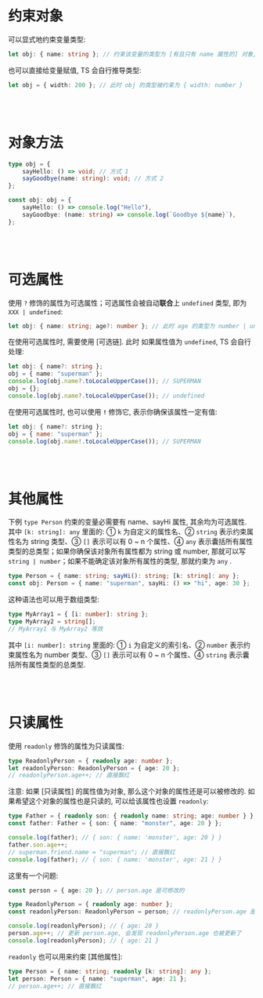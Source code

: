 # 约束对象

可以显式地约束变量类型:

```ts
let obj: { name: string }; // 约束该变量的类型为 [有且只有 name 属性的] 对象, 且 name 的属性值类型必须为 string
```

也可以直接给变量赋值, TS 会自行推导类型:

```typescript
let obj = { width: 200 }; // 此时 obj 的类型被约束为 { width: number }
```

<br><br>

# 对象方法

```ts
type obj = {
    sayHello: () => void; // 方式 1
    sayGoodbye(name: string): void; // 方式 2
};

const obj: obj = {
    sayHello: () => console.log("Hello"),
    sayGoodbye: (name: string) => console.log(`Goodbye ${name}`),
};
```

<br><br>

# 可选属性

使用 `?` 修饰的属性为可选属性；可选属性会被自动**联合**上 `undefined` 类型, 即为 `XXX | undefined`:

```typescript
let obj: { name: string; age?: number }; // 此时 age 的类型为 number | undefined;  注意, 可选属性要放到最后
```

在使用可选属性时, 需要使用 [可选链]. 此时 如果属性值为 `undefined`, TS 会自行处理:

```typescript
let obj: { name?: string };
obj = { name: "superman" };
console.log(obj.name?.toLocaleUpperCase()); // SUPERMAN
obj = {};
console.log(obj.name?.toLocaleUpperCase()); // undefined
```

在使用可选属性时, 也可以使用 **`!`** 修饰它, 表示你确保该属性一定有值:

```js
let obj: { name?: string };
obj = { name: "superman" };
console.log(obj.name!.toLocaleUpperCase()); // SUPERMAN
```

<br><br>

# 其他属性

下例 `type Person` 约束的变量必需要有 name、sayHi 属性, 其余均为可选属性. 其中 `[k: string]: any` 里面的: ① `k` 为自定义的属性名、② `string` 表示约束属性名为 string 类型、③ `[]` 表示可以有 0 ~ n 个属性、④ `any` 表示囊括所有属性类型的总类型；如果你确保该对象所有属性都为 string 或 number, 那就可以写 `string | number`；如果不能确定该对象所有属性的类型, 那就约束为 `any` .

```typescript
type Person = { name: string; sayHi(): string; [k: string]: any };
const obj: Person = { name: "superman", sayHi: () => "hi", age: 30 };
```

这种语法也可以用于数组类型:

```typescript
type MyArray1 = { [i: number]: string };
type MyArray2 = string[];
// MyArray1 与 MyArray2 等效
```

其中 `[i: number]: string` 里面的: ① `i` 为自定义的索引名、② `number` 表示约束属性名为 number 类型、③ `[]` 表示可以有 0 ~ n 个属性、④ `string` 表示囊括所有属性类型的总类型.

<br><br>

# 只读属性

使用 `readonly` 修饰的属性为只读属性:

```ts
type ReadonlyPerson = { readonly age: number };
let readonlyPerson: ReadonlyPerson = { age: 20 };
// readonlyPerson.age++; // 直接飘红
```

注意: 如果 [只读属性] 的属性值为对象, 那么这个对象的属性还是可以被修改的. 如果希望这个对象的属性也是只读的, 可以给该属性也设置 `readonly`:

```ts
type Father = { readonly son: { readonly name: string; age: number } };
const father: Father = { son: { name: "monster", age: 20 } };

console.log(father); // { son: { name: 'monster', age: 20 } }
father.son.age++;
// superman.friend.name = "superman"; // 直接飘红
console.log(father); // { son: { name: 'monster', age: 21 } }
```

这里有一个问题:

```ts
const person = { age: 20 }; // person.age 是可修改的

type ReadonlyPerson = { readonly age: number };
const readonlyPerson: ReadonlyPerson = person; // readonlyPerson.age 是只读的

console.log(readonlyPerson); // { age: 20 }
person.age++; // 更新 person.age, 会发现 readonlyPerson.age 也被更新了
console.log(readonlyPerson); // { age: 21 }
```

`readonly` 也可以用来约束 [其他属性]:

```ts
type Person = { name: string; readonly [k: string]: any };
let person: Person = { name: "superman", age: 21 };
// person.age++; // 直接飘红
```

<br>
